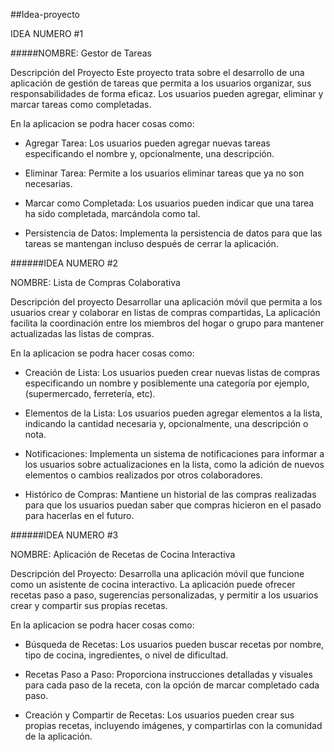 ##Idea-proyecto
<p>
IDEA NUMERO #1
</p>

#####NOMBRE: Gestor de Tareas
<p>
Descripción del Proyecto Este proyecto trata sobre el desarrollo de una aplicación de gestión de tareas que permita a los usuarios organizar, sus responsabilidades de forma eficaz. Los usuarios pueden agregar, eliminar y marcar tareas como completadas.
</p>
En la aplicacion se podra hacer cosas como:

- Agregar Tarea: Los usuarios pueden agregar nuevas tareas especificando el nombre y, opcionalmente, una descripción.

- Eliminar Tarea: Permite a los usuarios eliminar tareas que ya no son necesarias.

- Marcar como Completada: Los usuarios pueden indicar que una tarea ha sido completada, marcándola como tal.

- Persistencia de Datos: Implementa la persistencia de datos para que las tareas se mantengan incluso después de cerrar la aplicación.

######IDEA NUMERO #2

NOMBRE: Lista de Compras Colaborativa
<p>
Descripción del proyecto Desarrollar una aplicación móvil que permita a los usuarios crear y colaborar en listas de compras compartidas, La aplicación facilita la coordinación entre los miembros del hogar o grupo para mantener actualizadas las listas de compras.
</p>
En la aplicacion se podra hacer cosas como:

- Creación de Lista: Los usuarios pueden crear nuevas listas de compras especificando un nombre y posiblemente una categoría por ejemplo,(supermercado, ferretería, etc).

- Elementos de la Lista: Los usuarios pueden agregar elementos a la lista, indicando la cantidad necesaria y, opcionalmente, una descripción o nota.

- Notificaciones: Implementa un sistema de notificaciones para informar a los usuarios sobre actualizaciones en la lista, como la adición de nuevos elementos o cambios realizados por otros colaboradores.

- Histórico de Compras: Mantiene un historial de las compras realizadas para que los usuarios puedan saber que compras hicieron en el pasado para hacerlas en el futuro.

######IDEA NUMERO #3

NOMBRE: Aplicación de Recetas de Cocina Interactiva
<p>
Descripción del Proyecto: Desarrolla una aplicación móvil que funcione como un asistente de cocina interactivo. La aplicación puede ofrecer recetas paso a paso, sugerencias personalizadas, y permitir a los usuarios crear y compartir sus propias recetas.
</p>

En la aplicacion se podra hacer cosas como:

- Búsqueda de Recetas: Los usuarios pueden buscar recetas por nombre, tipo de cocina, ingredientes, o nivel de dificultad.

- Recetas Paso a Paso: Proporciona instrucciones detalladas y visuales para cada paso de la receta, con la opción de marcar completado cada paso.

- Creación y Compartir de Recetas: Los usuarios pueden crear sus propias recetas, incluyendo imágenes, y compartirlas con la comunidad de la aplicación.
